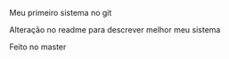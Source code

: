 Meu primeiro sistema no git

Alteração no readme para descrever melhor meu sistema

Feito no master
